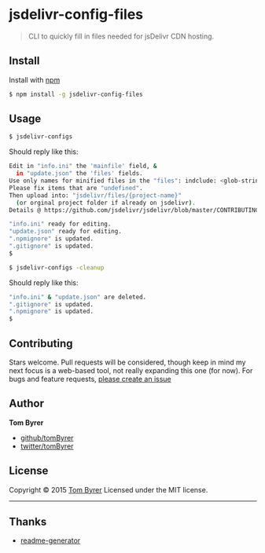 # jsdelivr-config-files

> CLI to quickly fill in files needed for jsDelivr CDN hosting.

## Install

Install with [npm](https://www.npmjs.com/)

```sh
$ npm install -g jsdelivr-config-files
```

## Usage

```sh
$ jsdelivr-configs
```
Should reply like this:
```sh
Edit in "info.ini" the 'mainfile' field, &
  in "update.json" the 'files' fields.
Use only names for minified files in the "files": indclude: <glob-string>s.
Please fix items that are "undefined".
Then upload into: "jsdelivr/files/{project-name}"
  (or orginal project folder if already on jsdelivr).
Details @ https://github.com/jsdelivr/jsdelivr/blob/master/CONTRIBUTING.md

"info.ini" ready for editing.
"update.json" ready for editing.
".npmignore" is updated.
".gitignore" is updated.
$
```


```sh
$ jsdelivr-configs -cleanup
```
Should reply like this:
```sh
"info.ini" & "update.json" are deleted.
".gitignore" is updated.
".npmignore" is updated.
$
```

## Contributing

Stars welcome.
Pull requests will be considered, though keep in mind my next focus is a web-based tool, not really expanding this one (for now). For bugs and feature requests, [please create an issue](https://github.com/tombyrer/jsdelivr-config-files/issues)

## Author

**Tom Byrer**

* [github/tomByrer](https://github.com/tombyrer)
* [twitter/tomByrer](http://twitter.com/tombyrer)

## License

Copyright © 2015 [Tom Byrer](https://github.com/tomByrer)
Licensed under the MIT license.

***

## Thanks
* [readme-generator](https://github.com/tombyrer/readme-generator)

